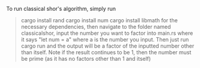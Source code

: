 To run classical shor's algorithm, simply run 
>cargo install rand
>cargo install num
>cargo install libmath
for the necessary dependencies, then navigate to the folder named classicalshor, input the number you want to factor into main.rs where it says
"let num = a" where a is the number you input. Then just run
>cargo run
and the output will be a factor of the inputted number other than itself. Note if the result continues to be 1, then the number must be prime (as it has no factors other than 1 and itself)